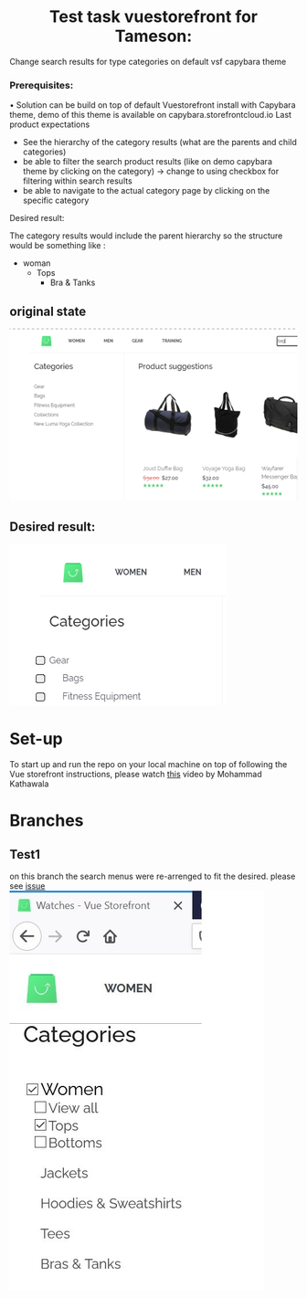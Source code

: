  <h1 align="center"> Test task vuestorefront for Tameson: </h1>

Change search results for type categories on default vsf capybara theme

### Prerequisites:

• Solution can be build on top of default Vuestorefront install with Capybara theme, demo of this theme is available on capybara.storefrontcloud.io
Last product expectations

- See the hierarchy of the category results (what are the parents and child categories)
- be able to filter the search product results (like on demo capybara theme by clicking on the category) -> change to using checkbox for filtering within search results
- be able to navigate to the actual category page by clicking on the specific category

Desired result:

The category results would include the parent hierarchy so the structure would be something like :

- woman
  - Tops
    - Bra & Tanks

## original state

![original](img\original.png)

## Desired result:

![desired](img\now.png)

# Set-up

To start up and run the repo on your local machine on top of following the Vue storefront instructions, please watch [this](https://www.youtube.com/watch?v=i8zp48h90Oc&list=PL6JSOz3-TrFQ4s8prGw_SSxkdKNampFMu&index=2) video by Mohammad Kathawala

# Branches

## Test1

on this branch the search menus were re-arrenged to fit the
desired. please see [issue](https://github.com/gelilaa/tameson-task/issues/2)
![test1](img/test.jpg)
